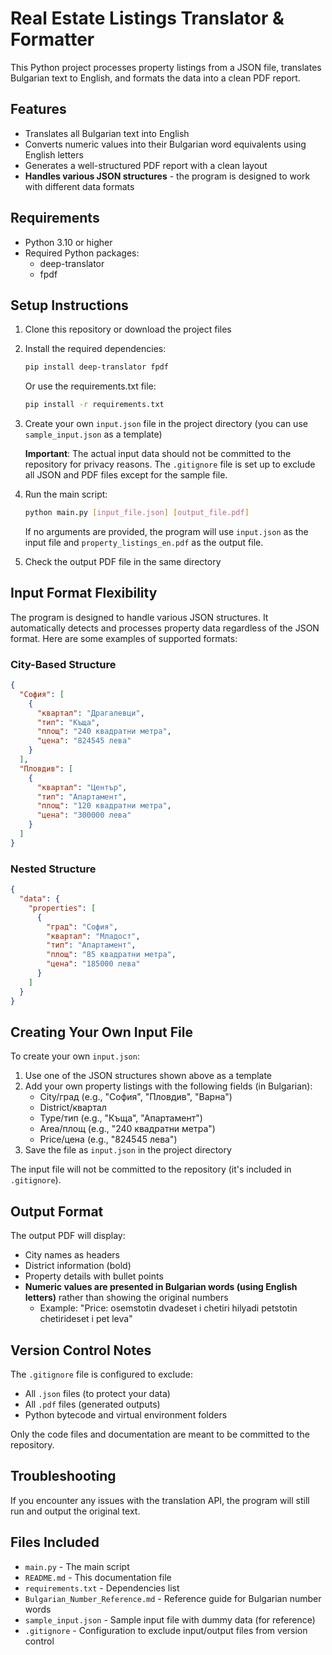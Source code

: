 # Real Estate Listings Translator & Formatter

This Python project processes property listings from a JSON file, translates Bulgarian text to English, and formats the data into a clean PDF report.

## Features

- Translates all Bulgarian text into English
- Converts numeric values into their Bulgarian word equivalents using English letters
- Generates a well-structured PDF report with a clean layout
- **Handles various JSON structures** - the program is designed to work with different data formats

## Requirements

- Python 3.10 or higher
- Required Python packages:
  - deep-translator
  - fpdf

## Setup Instructions

1. Clone this repository or download the project files

2. Install the required dependencies:

   ```bash
   pip install deep-translator fpdf
   ```

   Or use the requirements.txt file:

   ```bash
   pip install -r requirements.txt
   ```

3. Create your own `input.json` file in the project directory (you can use `sample_input.json` as a template)

   **Important**: The actual input data should not be committed to the repository for privacy reasons. The `.gitignore` file is set up to exclude all JSON and PDF files except for the sample file.

4. Run the main script:

   ```bash
   python main.py [input_file.json] [output_file.pdf]
   ```

   If no arguments are provided, the program will use `input.json` as the input file and
   `property_listings_en.pdf` as the output file.

5. Check the output PDF file in the same directory

## Input Format Flexibility

The program is designed to handle various JSON structures. It automatically detects and processes property data regardless of the JSON format. Here are some examples of supported formats:

### City-Based Structure

```json
{
  "София": [
    {
      "квартал": "Драгалевци",
      "тип": "Къща",
      "площ": "240 квадратни метра",
      "цена": "824545 лева"
    }
  ],
  "Пловдив": [
    {
      "квартал": "Център",
      "тип": "Апартамент",
      "площ": "120 квадратни метра",
      "цена": "300000 лева"
    }
  ]
}
```

### Nested Structure

```json
{
  "data": {
    "properties": [
      {
        "град": "София",
        "квартал": "Младост",
        "тип": "Апартамент",
        "площ": "85 квадратни метра",
        "цена": "185000 лева"
      }
    ]
  }
}
```

## Creating Your Own Input File

To create your own `input.json`:

1. Use one of the JSON structures shown above as a template
2. Add your own property listings with the following fields (in Bulgarian):
   - City/град (e.g., "София", "Пловдив", "Варна")
   - District/квартал
   - Type/тип (e.g., "Къща", "Апартамент")
   - Area/площ (e.g., "240 квадратни метра")
   - Price/цена (e.g., "824545 лева")
3. Save the file as `input.json` in the project directory

The input file will not be committed to the repository (it's included in `.gitignore`).

## Output Format

The output PDF will display:

- City names as headers
- District information (bold)
- Property details with bullet points
- **Numeric values are presented in Bulgarian words (using English letters)** rather than showing the original numbers
  - Example: "Price: osemstotin dvadeset i chetiri hilyadi petstotin chetirideset i pet leva"

## Version Control Notes

The `.gitignore` file is configured to exclude:

- All `.json` files (to protect your data)
- All `.pdf` files (generated outputs)
- Python bytecode and virtual environment folders

Only the code files and documentation are meant to be committed to the repository.

## Troubleshooting

If you encounter any issues with the translation API, the program will still run and output the original text.

## Files Included

- `main.py` - The main script
- `README.md` - This documentation file
- `requirements.txt` - Dependencies list
- `Bulgarian_Number_Reference.md` - Reference guide for Bulgarian number words
- `sample_input.json` - Sample input file with dummy data (for reference)
- `.gitignore` - Configuration to exclude input/output files from version control
